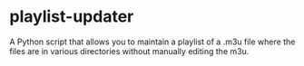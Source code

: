 # playlist-updater

A Python script that allows you to maintain a playlist of a .m3u file where the files are in various directories without manually editing the m3u.

